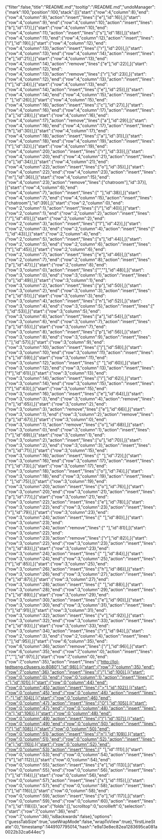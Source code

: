 {"filter":false,"title":"README.md","tooltip":"/README.md","undoManager":{"mark":100,"position":100,"stack":[[{"start":{"row":4,"column":8},"end":{"row":4,"column":9},"action":"insert","lines":["e"],"id":16}],[{"start":{"row":4,"column":9},"end":{"row":4,"column":10},"action":"insert","lines":["b"],"id":17}],[{"start":{"row":4,"column":10},"end":{"row":4,"column":11},"action":"insert","lines":["s"],"id":18}],[{"start":{"row":4,"column":11},"end":{"row":4,"column":12},"action":"insert","lines":["i"],"id":19}],[{"start":{"row":4,"column":12},"end":{"row":4,"column":13},"action":"insert","lines":["r"],"id":20}],[{"start":{"row":4,"column":13},"end":{"row":4,"column":14},"action":"insert","lines":["e"],"id":21}],[{"start":{"row":4,"column":13},"end":{"row":4,"column":14},"action":"remove","lines":["e"],"id":22}],[{"start":{"row":4,"column":12},"end":{"row":4,"column":13},"action":"remove","lines":["r"],"id":23}],[{"start":{"row":4,"column":12},"end":{"row":4,"column":13},"action":"insert","lines":["t"],"id":24}],[{"start":{"row":4,"column":13},"end":{"row":4,"column":14},"action":"insert","lines":["e"],"id":25}],[{"start":{"row":4,"column":14},"end":{"row":4,"column":15},"action":"insert","lines":[" "],"id":26}],[{"start":{"row":4,"column":15},"end":{"row":4,"column":16},"action":"insert","lines":["c"],"id":27}],[{"start":{"row":4,"column":16},"end":{"row":4,"column":17},"action":"insert","lines":["a"],"id":28}],[{"start":{"row":4,"column":16},"end":{"row":4,"column":17},"action":"remove","lines":["a"],"id":29}],[{"start":{"row":4,"column":16},"end":{"row":4,"column":17},"action":"insert","lines":["h"],"id":30}],[{"start":{"row":4,"column":17},"end":{"row":4,"column":18},"action":"insert","lines":["a"],"id":31}],[{"start":{"row":4,"column":18},"end":{"row":4,"column":19},"action":"insert","lines":["t"],"id":32}],[{"start":{"row":4,"column":19},"end":{"row":4,"column":20},"action":"insert","lines":["r"],"id":33}],[{"start":{"row":4,"column":20},"end":{"row":4,"column":21},"action":"insert","lines":["o"],"id":34}],[{"start":{"row":4,"column":21},"end":{"row":4,"column":22},"action":"insert","lines":["o"],"id":35}],[{"start":{"row":4,"column":22},"end":{"row":4,"column":23},"action":"insert","lines":["m"],"id":36}],[{"start":{"row":4,"column":15},"end":{"row":4,"column":23},"action":"remove","lines":["chatroom"],"id":37}],[{"start":{"row":4,"column":6},"end":{"row":4,"column":7},"action":"insert","lines":[" "],"id":38}],[{"start":{"row":4,"column":7},"end":{"row":4,"column":15},"action":"insert","lines":["chatroom"],"id":39}],[{"start":{"row":2,"column":0},"end":{"row":2,"column":1},"action":"insert","lines":["/"],"id":40}],[{"start":{"row":2,"column":1},"end":{"row":2,"column":2},"action":"insert","lines":["/"],"id":41}],[{"start":{"row":2,"column":2},"end":{"row":2,"column":3},"action":"insert","lines":["1"],"id":42}],[{"start":{"row":2,"column":3},"end":{"row":2,"column":4},"action":"insert","lines":[" "],"id":43}],[{"start":{"row":2,"column":4},"end":{"row":2,"column":5},"action":"insert","lines":["s"],"id":44}],[{"start":{"row":2,"column":5},"end":{"row":2,"column":6},"action":"insert","lines":["t"],"id":45}],[{"start":{"row":2,"column":6},"end":{"row":2,"column":7},"action":"insert","lines":["e"],"id":46}],[{"start":{"row":2,"column":7},"end":{"row":2,"column":8},"action":"insert","lines":["p"],"id":47}],[{"start":{"row":2,"column":8},"end":{"row":3,"column":0},"action":"insert","lines":["",""],"id":48}],[{"start":{"row":3,"column":0},"end":{"row":3,"column":1},"action":"insert","lines":["o"],"id":49}],[{"start":{"row":3,"column":1},"end":{"row":3,"column":2},"action":"insert","lines":["p"],"id":50}],[{"start":{"row":3,"column":2},"end":{"row":3,"column":3},"action":"insert","lines":["e"],"id":51}],[{"start":{"row":3,"column":3},"end":{"row":3,"column":4},"action":"insert","lines":["n"],"id":52}],[{"start":{"row":3,"column":4},"end":{"row":3,"column":5},"action":"insert","lines":[" "],"id":53}],[{"start":{"row":3,"column":5},"end":{"row":3,"column":6},"action":"insert","lines":["a"],"id":54}],[{"start":{"row":3,"column":6},"end":{"row":3,"column":7},"action":"insert","lines":["p"],"id":55}],[{"start":{"row":3,"column":7},"end":{"row":3,"column":8},"action":"insert","lines":["p"],"id":56}],[{"start":{"row":3,"column":8},"end":{"row":3,"column":9},"action":"insert","lines":["."],"id":57}],[{"start":{"row":3,"column":9},"end":{"row":3,"column":10},"action":"insert","lines":["j"],"id":58}],[{"start":{"row":3,"column":10},"end":{"row":3,"column":11},"action":"insert","lines":["s"],"id":59}],[{"start":{"row":3,"column":11},"end":{"row":3,"column":12},"action":"insert","lines":[" "],"id":60}],[{"start":{"row":3,"column":12},"end":{"row":3,"column":13},"action":"insert","lines":["f"],"id":61}],[{"start":{"row":3,"column":13},"end":{"row":3,"column":14},"action":"insert","lines":["i"],"id":62}],[{"start":{"row":3,"column":14},"end":{"row":3,"column":15},"action":"insert","lines":["l"],"id":63}],[{"start":{"row":3,"column":15},"end":{"row":3,"column":16},"action":"insert","lines":["e"],"id":64}],[{"start":{"row":3,"column":3},"end":{"row":3,"column":4},"action":"remove","lines":["n"],"id":65}],[{"start":{"row":3,"column":2},"end":{"row":3,"column":3},"action":"remove","lines":["e"],"id":66}],[{"start":{"row":3,"column":1},"end":{"row":3,"column":2},"action":"remove","lines":["p"],"id":67}],[{"start":{"row":3,"column":0},"end":{"row":3,"column":1},"action":"remove","lines":["o"],"id":68}],[{"start":{"row":3,"column":0},"end":{"row":3,"column":1},"action":"insert","lines":["r"],"id":69}],[{"start":{"row":3,"column":1},"end":{"row":3,"column":2},"action":"insert","lines":["u"],"id":70}],[{"start":{"row":3,"column":2},"end":{"row":3,"column":3},"action":"insert","lines":["n"],"id":71}],[{"start":{"row":3,"column":15},"end":{"row":3,"column":16},"action":"insert","lines":[" "],"id":72}],[{"start":{"row":3,"column":16},"end":{"row":3,"column":17},"action":"insert","lines":["t"],"id":73}],[{"start":{"row":3,"column":17},"end":{"row":3,"column":18},"action":"insert","lines":["o"],"id":74}],[{"start":{"row":3,"column":18},"end":{"row":3,"column":19},"action":"insert","lines":[" "],"id":75}],[{"start":{"row":3,"column":19},"end":{"row":3,"column":20},"action":"insert","lines":["o"],"id":76}],[{"start":{"row":3,"column":20},"end":{"row":3,"column":21},"action":"insert","lines":["p"],"id":77}],[{"start":{"row":3,"column":21},"end":{"row":3,"column":22},"action":"insert","lines":["e"],"id":78}],[{"start":{"row":3,"column":22},"end":{"row":3,"column":23},"action":"insert","lines":["r"],"id":79}],[{"start":{"row":3,"column":23},"end":{"row":3,"column":24},"action":"insert","lines":[" "],"id":80}],[{"start":{"row":3,"column":23},"end":{"row":3,"column":24},"action":"remove","lines":[" "],"id":81}],[{"start":{"row":3,"column":22},"end":{"row":3,"column":23},"action":"remove","lines":["r"],"id":82}],[{"start":{"row":3,"column":22},"end":{"row":3,"column":23},"action":"insert","lines":["n"],"id":83}],[{"start":{"row":3,"column":23},"end":{"row":3,"column":24},"action":"insert","lines":[" "],"id":84}],[{"start":{"row":3,"column":24},"end":{"row":3,"column":25},"action":"insert","lines":["t"],"id":85}],[{"start":{"row":3,"column":25},"end":{"row":3,"column":26},"action":"insert","lines":["h"],"id":86}],[{"start":{"row":3,"column":26},"end":{"row":3,"column":27},"action":"insert","lines":["e"],"id":87}],[{"start":{"row":3,"column":27},"end":{"row":3,"column":28},"action":"insert","lines":[" "],"id":88}],[{"start":{"row":3,"column":28},"end":{"row":3,"column":29},"action":"insert","lines":["s"],"id":89}],[{"start":{"row":3,"column":29},"end":{"row":3,"column":30},"action":"insert","lines":["e"],"id":90}],[{"start":{"row":3,"column":30},"end":{"row":3,"column":31},"action":"insert","lines":["r"],"id":91}],[{"start":{"row":3,"column":31},"end":{"row":3,"column":32},"action":"insert","lines":["v"],"id":92}],[{"start":{"row":3,"column":32},"end":{"row":3,"column":33},"action":"insert","lines":["e"],"id":93}],[{"start":{"row":3,"column":33},"end":{"row":3,"column":34},"action":"insert","lines":["r"],"id":94}],[{"start":{"row":2,"column":3},"end":{"row":2,"column":4},"action":"insert","lines":["."],"id":95}],[{"start":{"row":6,"column":35},"end":{"row":6,"column":36},"action":"remove","lines":["/"],"id":96}],[{"start":{"row":6,"column":35},"end":{"row":7,"column":0},"action":"insert","lines":["",""],"id":97}],[{"start":{"row":7,"column":0},"end":{"row":7,"column":35},"action":"insert","lines":["http://lol-tedtseng.c9users.io:8080"],"id":98}],[{"start":{"row":7,"column":35},"end":{"row":7,"column":36},"action":"insert","lines":["/"],"id":100}],[{"start":{"row":0,"column":0},"end":{"row":0,"column":1},"action":"insert","lines":["<"],"id":101}],[{"start":{"row":0,"column":44},"end":{"row":0,"column":45},"action":"insert","lines":[">"],"id":102}],[{"start":{"row":0,"column":45},"end":{"row":0,"column":46},"action":"insert","lines":["-"],"id":104}],[{"start":{"row":0,"column":46},"end":{"row":0,"column":47},"action":"insert","lines":["O"],"id":105}],[{"start":{"row":0,"column":47},"end":{"row":0,"column":48},"action":"insert","lines":["n"],"id":106}],[{"start":{"row":0,"column":48},"end":{"row":0,"column":49},"action":"insert","lines":["l"],"id":107}],[{"start":{"row":0,"column":49},"end":{"row":0,"column":50},"action":"insert","lines":["i"],"id":108}],[{"start":{"row":0,"column":50},"end":{"row":0,"column":51},"action":"insert","lines":["n"],"id":109}],[{"start":{"row":0,"column":51},"end":{"row":0,"column":52},"action":"insert","lines":["e"],"id":110}],[{"start":{"row":0,"column":52},"end":{"row":0,"column":53},"action":"insert","lines":[" "],"id":111}],[{"start":{"row":0,"column":53},"end":{"row":0,"column":54},"action":"insert","lines":["V"],"id":112}],[{"start":{"row":0,"column":54},"end":{"row":0,"column":55},"action":"insert","lines":["e"],"id":113}],[{"start":{"row":0,"column":55},"end":{"row":0,"column":56},"action":"insert","lines":["r"],"id":114}],[{"start":{"row":0,"column":56},"end":{"row":0,"column":57},"action":"insert","lines":["s"],"id":115}],[{"start":{"row":0,"column":57},"end":{"row":0,"column":58},"action":"insert","lines":["i"],"id":116}],[{"start":{"row":0,"column":58},"end":{"row":0,"column":59},"action":"insert","lines":["o"],"id":117}],[{"start":{"row":0,"column":59},"end":{"row":0,"column":60},"action":"insert","lines":["n"],"id":118}]]},"ace":{"folds":[],"scrolltop":0,"scrollleft":0,"selection":{"start":{"row":7,"column":36},"end":{"row":7,"column":36},"isBackwards":false},"options":{"guessTabSize":true,"useWrapMode":false,"wrapToView":true},"firstLineState":0},"timestamp":1449107795014,"hash":"e9a13e8ec82ea1283695ca081a0022b32ca644ec"}